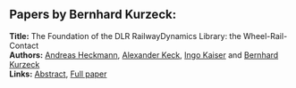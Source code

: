 <h2>Papers by Bernhard Kurzeck:</h2>
<p>
<b>Title:</b> The Foundation of the DLR RailwayDynamics Library: the Wheel-Rail-Contact<br />
<b>Authors:</b> <a href="../authors/author_129.html">Andreas Heckmann</a>, <a href="../authors/author_158.html">Alexander Keck</a>, <a href="../authors/author_155.html">Ingo Kaiser</a> and <a href="../authors/author_184.html">Bernhard Kurzeck</a><br />
<b>Links:</b> <a href="../abstracts/abstract_50.pdf">Abstract</a>, <a href="../submissions/ECP14096465_HeckmannKeckKaiserKurzeck.pdf">Full paper</a>
</p>